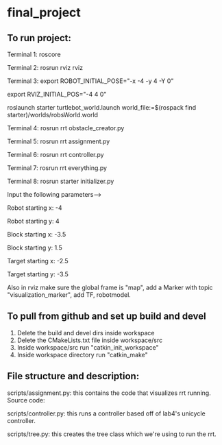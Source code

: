 # final_project

## To run project: 

Terminal 1: roscore

Terminal 2: rosrun rviz rviz 

Terminal 3: 
export ROBOT_INITIAL_POSE="-x -4 -y 4 -Y 0"

export RVIZ_INITIAL_POS="-4 4 0"

roslaunch starter turtlebot_world.launch world_file:=$(rospack find starter)/worlds/robsWorld.world


Terminal 4: 
rosrun rrt obstacle_creator.py

Terminal 5: 
rosrun rrt assignment.py

Terminal 6: 
rosrun rrt controller.py 

Terminal 7: 
rosrun rrt everything.py 

Terminal 8: 
rosrun starter initializer.py

Input the following parameters—> 

Robot starting x: -4

Robot starting y: 4

Block starting x: -3.5

Block starting y: 1.5

Target starting x: -2.5

Target starting y: -3.5

Also in rviz make sure the global frame is "map", add a Marker with topic "visualization_marker", add TF, robotmodel.

## To pull from github and set up build and devel
1. Delete the build and devel dirs inside workspace
2. Delete the CMakeLists.txt file inside workspace/src
3. Inside workspace/src run "catkin_init_workspace"
4. Inside workspace directory run "catkin_make"

## File structure and description: 

scripts/assignment.py: this contains the code that visualizes rrt running. Source code: 

scripts/controller.py: this runs a controller based off of lab4's unicycle controller. 

scripts/tree.py: this creates the tree class which we're using to run the rrt. 
